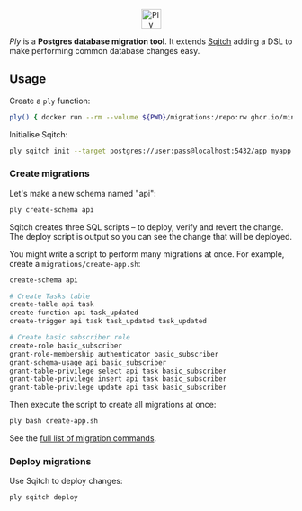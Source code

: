 <p align="center">
  <img alt="Ply logo" height="35" src="https://github.com/minibasehq/ply/blob/main/.images/logo.png?raw=true" />
</p>

_Ply_ is a **Postgres database migration tool**. It extends
[Sqitch](https://sqitch.org/) adding a DSL to make performing common database
changes easy.

## Usage

Create a `ply` function:

```sh
ply() { docker run --rm --volume ${PWD}/migrations:/repo:rw ghcr.io/minibasehq/ply bash -c "$*" }
```

Initialise Sqitch:

```sh
ply sqitch init --target postgres://user:pass@localhost:5432/app myapp
```

### Create migrations

Let's make a new schema named "api":

```sh
ply create-schema api
```

Sqitch creates three SQL scripts – to deploy, verify and revert the change. The
deploy script is output so you can see the change that will be deployed.

You might write a script to perform many migrations at once. For example,
create a `migrations/create-app.sh`:

```sh
create-schema api

# Create Tasks table
create-table api task
create-function api task_updated
create-trigger api task task_updated task_updated

# Create basic subscriber role
create-role basic_subscriber
grant-role-membership authenticator basic_subscriber
grant-schema-usage api basic_subscriber
grant-table-privilege select api task basic_subscriber
grant-table-privilege insert api task basic_subscriber
grant-table-privilege update api task basic_subscriber
```

Then execute the script to create all migrations at once:

```sh
ply bash create-app.sh
```

See the [full list of migration commands](wiki).

### Deploy migrations

Use Sqitch to deploy changes:

```sh
ply sqitch deploy
```
